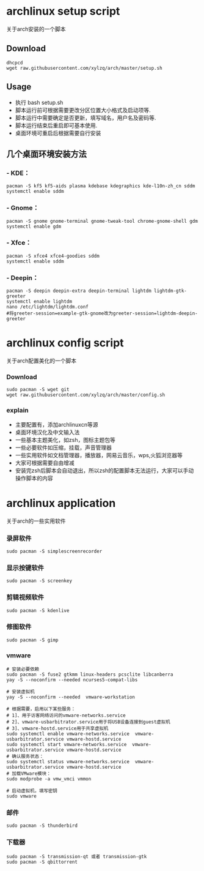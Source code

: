 # archlinux setup script

关于arch安装的一个脚本

## Download
```
dhcpcd
wget raw.githubusercontent.com/xylzq/arch/master/setup.sh
```

## Usage
- 执行 bash setup.sh
- 脚本运行前可根据需要更改分区位置大小格式及启动项等.
- 脚本运行中需要确定是否更新，填写域名，用户名及密码等.
- 脚本运行结束后重启即可基本使用.
- 桌面环境可重启后根据需要自行安装

## 几个桌面环境安装方法
### - KDE：
```
pacman -S kf5 kf5-aids plasma kdebase kdegraphics kde-l10n-zh_cn sddm
systemctl enable sddm
```
### - Gnome：
```
pacman -S gnome gnome-terminal gnome-tweak-tool chrome-gnome-shell gdm
systemctl enable gdm
```
### - Xfce：
```
pacman -S xfce4 xfce4-goodies sddm
systemctl enable sddm 
```
### - Deepin：
```
pacman -S deepin deepin-extra deepin-terminal lightdm lightdm-gtk-greeter
systemctl enable lightdm
nano /etc/lightdm/lightdm.conf
#将greeter-session=example-gtk-gnome改为greeter-session=lightdm-deepin-greeter
```

# archlinux config script

关于arch配置美化的一个脚本

### Download
```
sudo pacman -S wget git
wget raw.githubusercontent.com/xylzq/arch/master/config.sh
```

### explain
- 主要配置有，添加archlinuxcn等源
- 桌面环境汉化及中文输入法
- 一些基本主题美化，如zsh，图标主题包等
- 一些必要软件如压缩，挂载，声音管理器
- 一些实用软件如文档管理器，播放器，网易云音乐，wps,火狐浏览器等
- 大家可根据需要自由增减
- 安装完zsh后脚本会自动退出，所以zsh的配置脚本无法运行，大家可以手动操作脚本的内容

# archlinux application

关于arch的一些实用软件

### 录屏软件
```
sudo pacman -S simplescreenrecorder
```
### 显示按键软件
```
sudo pacman -S screenkey
```
### 剪辑视频软件
```
sudo pacman -S kdenlive
```
### 修图软件
```
sudo pacman -S gimp
```
### vmware
```
# 安装必要依赖
sudo pacman -S fuse2 gtkmm linux-headers pcsclite libcanberra
yay -S --noconfirm --needed ncurses5-compat-libs

# 安装虚拟机
yay -S --noconfirm --needed  vmware-workstation

# 根据需要，启用以下某些服务：
# 1]、用于访客网络访问的vmware-networks.service
# 2]、vmware-usbarbitrator.service用于将USB设备连接到guest虚拟机
# 3]、vmware-hostd.service用于共享虚拟机
sudo systemctl enable vmware-networks.service  vmware-usbarbitrator.service vmware-hostd.service
sudo systemctl start vmware-networks.service  vmware-usbarbitrator.service vmware-hostd.service
# 确认服务状态：
sudo systemctl status vmware-networks.service  vmware-usbarbitrator.service vmware-hostd.service
# 加载VMware模块：
sudo modprobe -a vmw_vmci vmmon

# 启动虚拟机，填写密钥
sudo vmware
```
### 邮件
```
sudo pacman -S thunderbird
```
### 下载器
```
sudo pacman -S transmission-qt 或者 transmission-gtk
sudo pacman -S qbittorrent
```
